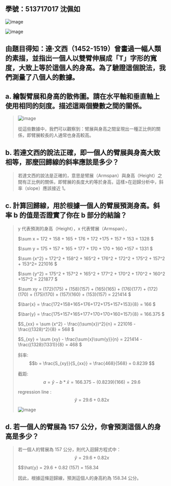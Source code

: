 ## 學號：513717017 沈佩如

![image](https://github.com/user-attachments/assets/526f86ad-6e34-4681-a16e-aaa2125c03d9)

![image](https://github.com/user-attachments/assets/ee2e2243-c045-46e6-a922-1c2cf8371d7c)

## 由題目得知：達·文西（1452-1519）曾畫過一幅人類的素描，並指出一個人以雙臂伸展成「T」字形的寬度，大致上等於這個人的身高。為了驗證這個說法，我們測量了八個人的數據。

## a. 繪製臂展和身高的散佈圖。請在水平軸和垂直軸上使用相同的刻度。描述這兩個變數之間的關係。
>
>![image](https://github.com/user-attachments/assets/406e9f2c-472c-4038-ae34-2a3275c2ee60)
>
>從這些數據中，我們可以觀察到：臂展與身高之間呈現出一種正比例的關係，即臂展較長的人通常也身高較高。

## b. 若達文西的說法正確，即一個人的臂展與身高大致相等，那麼回歸線的斜率應該是多少？
>
>若達文西的說法是正確的，意思是臂展（Armspan）與身高（Height）之間有正比例的關係，即臂展的長度大約等於身高，這樣>在迴歸分析中，斜率（slope）應該接近 1。

## c. 計算回歸線，用於根據一個人的臂展預測身高。斜率 b 的值是否證實了你在 b 部分的結論？
>
>y 代表預測的身高（Height），x 代表臂展（Armspan），
>
>$\sum x = 172 + 158 + 165 + 176 + 172 +175 + 157 + 153 = 1328 $
>
>$\sum y = 175 + 157 + 165 + 177 + 170 + 170 + 160 +157 = 1331 $
>
>$\sum {x^2} = 172^2 + 158^2 + 165^2 + 176^2 + 172^2 + 175^2 + 157^2 + 153^2= 221016 $
>
>$\sum {y^2} = 175^2 + 157^2 + 165^2 + 177^2 + 170^2 + 170^2 + 160^2 +157^2 = 221877 $
>
>$\sum xy = (172)(175) + (158)(157) + (165)(165) + (176)(177) + (172)(170) + (175)(170) + (157)(160) + (153)(157) = 221414 $
>
>$\bar{x} = \frac{172+158+165+176+172+175+157+153}{8} = 166 $
>
>$\bar{y} = \frac{175+157+165+177+170+170+160+157}{8} = 166.375 $
>
>$S_{xx} = \sum {x^2} - \frac{(\sum{x})^2}{n} = 221016 - \frac{(1328)^2}{8} = 568 $
>
>$S_{xy} = \sum {xy} - \frac{\sum{x}\sum{y}}{n} = 221414 - \frac{(1328)(1331)}{8} = 468 $
>
>斜率: $$b = \frac{S_{xy}}{S_{xx}} = \frac{468}{568} = 0.8239 $$   							
>							
>截距: $$a= \bar{y}-b*\bar{x} = 166.375 - (0.8239)(166) = 29.6 $$							
>						
>regression line : $$\hat{y} = 29.6 + 0.82x $$
>
>![image](https://github.com/user-attachments/assets/5c508757-e067-4de1-ab74-4bdc48230199)

## d. 若一個人的臂展為 157 公分，你會預測這個人的身高是多少？
>
>若一個人的臂展為 157 公分，則代入迴歸方程式中： $$\hat{y} = 29.6 + 0.82x $$ 
>
>$$\hat{y} = 29.6 + 0.82 (157) = 158.34
>
>因此，根據這條迴歸線，預測這個人的身高約為 158.34 公分。

